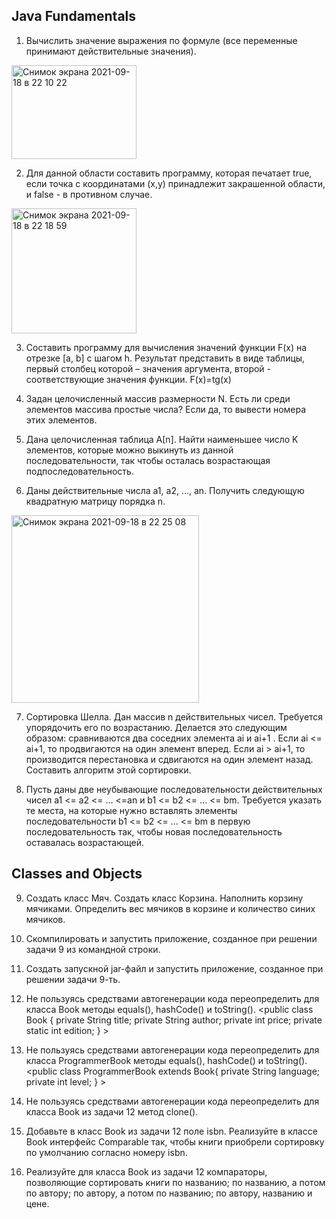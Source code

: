 ## Java Fundamentals

1.  Вычислить значение выражения по формуле (все переменные принимают действительные значения).
<img width="200" height="150" alt="Снимок экрана 2021-09-18 в 22 10 22" src="https://user-images.githubusercontent.com/74743036/133906069-00df4f9e-1ce0-492f-bca8-a546dd040c93.png">

2.  Для данной области составить программу, которая печатает true, если точка с координатами (x,y) принадлежит закрашенной области, и false  - в противном случае.
<img width="200" alt="Снимок экрана 2021-09-18 в 22 18 59" src="https://user-images.githubusercontent.com/74743036/133906200-f4984451-ee78-4b31-8596-a69a98e78d4f.png">

3.   Составить программу для вычисления значений функции F(x) на отрезке [а, b] с шагом h. Результат представить в виде таблицы, первый столбец которой – значения аргумента, второй - соответствующие значения функции.  F(x)=tg(x)

4.   Задан целочисленный массив размерности N. Есть ли среди элементов массива простые числа? Если да, то вывести номера этих элементов.

5.   Дана целочисленная таблица А[n]. Найти наименьшее число K элементов, которые можно выкинуть из данной последовательности, так чтобы осталась возрастающая подпоследовательность.

6.   Даны действительные числа a1, a2, ..., an. Получить следующую квадратную матрицу порядка n.
<img width="300" alt="Снимок экрана 2021-09-18 в 22 25 08" src="https://user-images.githubusercontent.com/74743036/133906325-c4725370-8eb7-4926-924b-a148a1fc2800.png">


7.  Сортировка Шелла. Дан массив n действительных чисел. Требуется упорядочить его по возрастанию. Делается это следующим образом: сравниваются два соседних элемента ai и ai+1 . Если ai <= ai+1, то продвигаются на один элемент вперед. Если ai > ai+1, то производится перестановка и сдвигаются на один элемент назад. Составить алгоритм этой сортировки.

8.  Пусть даны две неубывающие последовательности действительных чисел a1 <= a2 <= ... <=an и b1 <= b2 <= ... <= bm. Требуется указать те места, на которые нужно вставлять элементы последовательности b1 <= b2 <= ... <= bm в первую последовательность так, чтобы новая последовательность оставалась возрастающей.

##  Classes and Objects

9.  Создать класс Мяч. Создать класс Корзина. Наполнить корзину мячиками. Определить вес мячиков в корзине и количество синих мячиков.

10.  Скомпилировать и запустить приложение, созданное при решении задачи 9 из командной строки.

11.  Создать запускной jar-файл и запустить приложение, созданное при решении задачи 9-ть.

12.  Не пользуясь средствами автогенерации кода переопределить для класса Book методы equals(), hashCode() и toString().
<public class Book {
private String title;
private String author; private int price;
private static int edition;
} >

13. Не пользуясь средствами автогенерации кода переопределить для класса ProgrammerBook методы equals(), hashCode() и toString().
<public class ProgrammerBook extends Book{ private String language;
private int level;
} >


14. Не пользуясь средствами автогенерации кода переопределить для класса Book из задачи 12 метод clone().

15. Добавьте в класс Book из задачи 12 поле isbn. Реализуйте в классе Book интерфейс Comparable так, чтобы книги приобрели сортировку по умолчанию согласно номеру isbn.

16. Реализуйте для класса Book из задачи 12 компараторы, позволяющие сортировать книги по названию; по названию, а потом по автору; по автору, а потом по названию; по автору, названию и цене.
